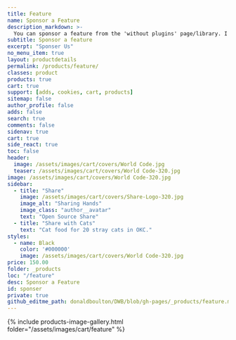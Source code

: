 ```yaml
---
title: Feature
name: Sponsor a Feature
description_markdown: >-
  You can sponsor a feature from the 'without plugins' page/library. I will not only give you an honorable mention on the site, but I will also let you suggest some additional functionalities of this feature.
subtitle: Sponsor a feature
excerpt: "Sponser Us"
no_menu_item: true
layout: productdetails
permalink: /products/feature/
classes: product
products: true
cart: true
support: [adds, cookies, cart, products]
sitemap: false
author_profile: false
adds: false
search: true
comments: false
sidenav: true
cart: true
side_react: true
toc: false
header:
  image: /assets/images/cart/covers/World Code.jpg
  teaser: /assets/images/cart/covers/World Code-320.jpg
image: /assets/images/cart/covers/World Code-320.jpg
sidebar:
  - title: "Share"
    image: /assets/images/cart/covers/Share-Logo-320.jpg
    image_alt: "Sharing Hands"
    image_class: "author__avatar"
    text: "Open Source Share"
  - title: "Share with Cats"
    text: "Cat food for 20 stray cats in OKC."
styles:
  - name: Black
    color: '#000000'
    image: /assets/images/cart/covers/World Code-320.jpg
price: 150.00
folder: _products
loc: "/feature"
desc: Sponsor a Feature
id: sponser
private: true
github_editme_path: donaldboulton/DWB/blob/gh-pages/_products/feature.md
---
```


{% include products-image-gallery.html folder="/assets/images/cart/feature" %}